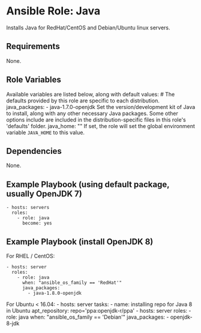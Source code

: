 # Ansible Role: Java
Installs Java for RedHat/CentOS and Debian/Ubuntu linux servers.
## Requirements
None.
## Role Variables
Available variables are listed below, along with default values:
    # The defaults provided by this role are specific to each distribution.
    java_packages:
      - java-1.7.0-openjdk
Set the version/development kit of Java to install, along with any other necessary Java packages. Some other options include are included in the distribution-specific files in this role's 'defaults' folder.
    java_home: ""
If set, the role will set the global environment variable `JAVA_HOME` to this value.
## Dependencies
None.
## Example Playbook (using default package, usually OpenJDK 7)
    - hosts: servers
      roles:
        - role: java
          become: yes
## Example Playbook (install OpenJDK 8)
For RHEL / CentOS:

    - hosts: server
      roles:
        - role: java
          when: "ansible_os_family == 'RedHat'"
          java_packages:
            - java-1.8.0-openjdk
For Ubuntu < 16.04:
    - hosts: server
      tasks:
        - name: installing repo for Java 8 in Ubuntu
  	      apt_repository: repo='ppa:openjdk-r/ppa'
    - hosts: server
      roles:
        - role: java
          when: "ansible_os_family == 'Debian'"
          java_packages:
            - openjdk-8-jdk
